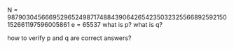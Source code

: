 N = 98790304566695296524987174884390642654235032325566892592150152661197596005861 e = 65537
what is p?
what is q?

how to verify p and q are correct answers?
